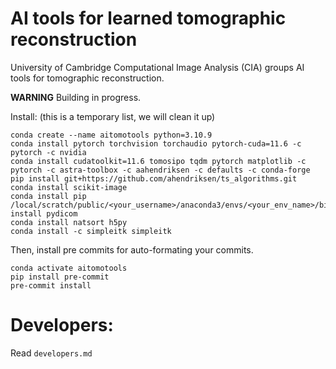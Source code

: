 # AI tools for learned tomographic reconstruction

University of Cambridge Computational Image Analysis (CIA) groups AI tools for tomographic reconstruction.


**WARNING** Building in progress.

Install: (this is a temporary list, we will clean it up)

```
conda create --name aitomotools python=3.10.9
conda install pytorch torchvision torchaudio pytorch-cuda=11.6 -c pytorch -c nvidia
conda install cudatoolkit=11.6 tomosipo tqdm pytorch matplotlib -c pytorch -c astra-toolbox -c aahendriksen -c defaults -c conda-forge
pip install git+https://github.com/ahendriksen/ts_algorithms.git
conda install scikit-image
conda install pip
/local/scratch/public/<your_username>/anaconda3/envs/<your_env_name>/bin/pip3 install pydicom
conda install natsort h5py
conda install -c simpleitk simpleitk
```

Then, install pre commits for auto-formating your commits.

```
conda activate aitomotools
pip install pre-commit
pre-commit install
```


# Developers:
Read `developers.md`
